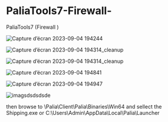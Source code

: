 # PaliaTools7-Firewall-
PaliaTools7 (Firewall )

![Capture d’écran 2023-09-04 194244](https://github.com/Popolia/PaliaTools7-Firewall-/assets/69745473/3b1559c1-b79a-49cf-9bb1-e5b1dc0ff50f)

![Capture d’écran 2023-09-04 194314_cleanup](https://github.com/Popolia/PaliaTools7-Firewall-/assets/69745473/34bcefd8-776b-463e-8112-4f32751fad3e)

![Capture d’écran 2023-09-04 194314_cleanup](https://github.com/Popolia/PaliaTools7-Firewall-/assets/69745473/67fb8cd8-0fe2-4ee2-aadf-14ac522c5ae4)

![Capture d’écran 2023-09-04 194841](https://github.com/Popolia/PaliaTools7-Firewall-/assets/69745473/3070dbc2-f6db-4e24-abaa-e0100632a092)

![Capture d’écran 2023-09-04 194947](https://github.com/Popolia/PaliaTools7-Firewall-/assets/69745473/450cbd0d-6f5b-4cf8-8bc4-38bae32a6181)

![imagsdsdsdsde](https://github.com/Popolia/PaliaTools7-Firewall-/assets/69745473/0b59ab94-b81e-46ef-8841-02a93f75b8bd)

then browse to \Palia\Client\Palia\Binaries\Win64 and sellect the Shipping.exe
            or C:\Users\Admin\AppData\Local\Palia\Launcher
